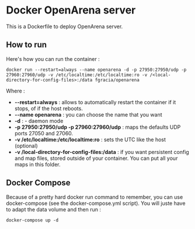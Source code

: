 # Docker OpenArena server

This is a Dockerfile to deploy OpenArena server.

## How to run

Here's how you can run the container :

```
docker run --restart=always --name openarena -d -p 27950:27950/udp -p 27960:27960/udp -v /etc/localtime:/etc/localtime:ro -v /<local-directory-for-config-files>:/data fgracia/openarena
```


Where :

* **--restart=always** : allows to automatically restart the container if it stops, of if the host reboots.
* **--name openarena** : you can choose the name that you want
* **-d** : - daemon mode
* **-p 27950:27950/udp -p 27960:27960/udp** :  maps the defaults UDP ports 27050 and 27060.
* **-v /etc/localtime:/etc/localtime:ro** : sets the UTC like the host (optional)
* **-v /local-directory-for-config-files:/data** : if you want persistent config and map files, stored outside of your container. You can put all your maps in this folder.


## Docker Compose

Because of a pretty hard docker run command to remember, you can use docker-compose (see the docker-compose.yml script). 
You will juste have to adapt the data volume and then run :

```
docker-compose up -d
```

